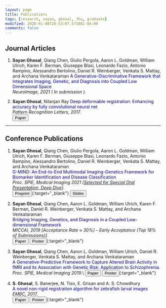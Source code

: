 ```yaml
---
layout: page
title: Publications
tags: [research, sayan, ghosal, Jhu, graduate]
modified: 2020-01-08T20:53:07.573882-04:00
comments: false
---
```


## Journal Articles

1. **Sayan Ghosal**, Qiang Chen, Giulio Pergola, Aaron L. Goldman, William Ulrich, Karen F. Berman, Giuseppe Blasi, Leonardo Fazio, Antonio Rampino, Alessandro Bertolino, Daniel R. Weinberger, Venkata S. Mattay, and Archana Venkataraman
<span style="color:navy">A Generative-Discriminative Framework that Integrates Imaging, Genetic, and Diagnosis into Coupled Low Dimensional Space</span>   
*NeuroImage, 2021 ( In submission ).* 

2. **Sayan Ghosal**, Nilanjan Ray
<span style="color:navy">Deep deformable registration: Enhancing accuracy by fully convolutional neural net</span>   
*Pattern Recognition Letters, 2017.*   
[<button type="button" class="btn btn-info">Paper</button>](https://doi.org/10.1016/j.patrec.2017.05.022) 
 
---

## Conference Publications

1. **Sayan Ghosal**, Qiang Chen, Giulio Pergola, Aaron L. Goldman, William Ulrich, Karen F. Berman, Giuseppe Blasi, Leonardo Fazio, Antonio Rampino, Alessandro Bertolino, Daniel R. Weinberger, Venkata S. Mattay, and Archana Venkataraman    
<span style="color:navy">G-MIND: An End-to-End Multimodal Imaging-Genetics Framework for Biomarker Identification and Disease Classification</span>   
*Proc. SPIE, Medical Imaging 2021 [[Selected for Special Oral Presentation, Deep Dive](https://spie.org/MI/conferencedetails/medical-image-processing#session-LIVE)].*   
[<button type="button" class="btn btn-info">Preprint</button>](https://arxiv.org/abs/2101.11656){:target="_blank"}  [<button type="button" class="btn btn-warning">Slides</button>](/reports/spie.pdf) 

1. **Sayan Ghosal**, Qiang Chen, Aaron L. Goldman, William Ulrich, Karen F. Berman, Daniel R. Weinberger, Venkata S. Mattay, and Archana Venkataraman    
<span style="color:navy">Bridging Imaging, Genetics, and Diagnosis in a Coupled Low- dimensional Framework</span>   
*MICCAI, 2019 [Acceptance Rate ≈ 30%] – Early Acceptance (Top 18% of Submissions)].*   
[<button type="button" class="btn btn-info">Paper</button>](https://link.springer.com/chapter/10.1007/978-3-030-32251-9_71) 
[<button type="button" class="btn btn-success">Poster</button>](/reports/miccai2019_poster.pdf){:target="_blank"} 

1. **Sayan Ghosal**, Qiang Chen, Aaron L. Goldman, William Ulrich, Daniel R. Weinberger, Venkata S. Mattay, and Archana Venkataraman      
<span style="color:navy">A Generative-Predictive Framework to Capture Altered Brain Activity in fMRI and its Association with Genetic Risk: Application to Schizophrenia.</span>   
*Proc. SPIE, Medical Imaging 2019.*\\
[<button type="button" class="btn btn-info">Paper</button>](https://www.spiedigitallibrary.org/conference-proceedings-of-spie/10949/1094927/A-generative-predictive-framework-to-capture-altered-brain-activity-in/10.1117/12.2511220.short?SSO=1) 
[<button type="button" class="btn btn-success">Poster</button>](/reports/spie2019_poster.pdf){:target="_blank"} 


1. **S. Ghosal**, S. Banerjee, N. Tiso, E. Grisan and A. S. Chowdhury    
<span style="color:navy">A novel non-rigid registration algorithm for zebrafish larval images</span>   
*EMBC, 2017.*   
[<button type="button" class="btn btn-info">Paper</button>](https://ieeexplore.ieee.org/document/8036827) 
[<button type="button" class="btn btn-success">Poster</button>](/reports/EMBC2017_poster.pdf){:target="_blank"}  

